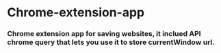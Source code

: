 # Chrome-extension-app

### Chrome extension app for saving websites, it inclued API chrome query that lets you use it to store currentWindow url. 
